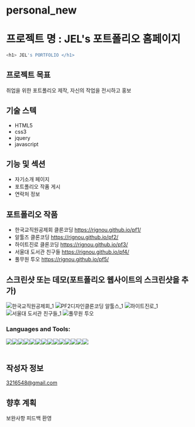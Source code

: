 # personal_new
# 프로젝트 명 : JEL's 포트폴리오 홈페이지 

``` bash
<h1> JEL's PORTFOLIO </h1> 
``` 

## 프로젝트 목표 
취업을 위한 포트폴리오 제작, 자신의 작업을 전시하고 홍보

## 기술 스텍
- HTML5
- css3
- jquery
- javascript

## 기능 및 섹션
- 자기소개 페이지
- 포트폴리오 작품 게시
- 연락처 정보

## 포트폴리오 작품
- 한국교직원공제회 클론코딩 https://rignou.github.io/pf1/
- 알툴즈 클론코딩 https://rignou.github.io/pf2/
- 하이트진로 클론코딩 https://rignou.github.io/pf3/
- 서울대 도서관 친구들 https://rignou.github.io/pf4/
- 풀무원 투오 https://rignou.github.io/pf5/

## 스크린샷 또는 데모(포트폴리오 웹사이트의 스크린샷을 추가)
![한국교직원공제회_1](https://github.com/user-attachments/assets/00251c70-9174-4d81-a14a-d80aa28c957d)
![PF2디자인클론코딩 알툴스_1](https://github.com/user-attachments/assets/b84c1591-33ec-4e6a-8da8-7250b0ad24b7)
![하이트진로_1](https://github.com/user-attachments/assets/1621759e-f83b-493b-a8a5-de2feaf3d00a)
![서울대 도서관 친구들_1](https://github.com/user-attachments/assets/86935c07-269d-4d21-863f-e6dca830a08a)
![풀무원 투오](https://github.com/user-attachments/assets/1ac4a9b2-02ea-4a46-842d-9d8194f64bc8)




<h3 align="left">Languages and Tools:</h3>
<p align="left" style="white-space: pre-line; display: flex;"> 
    <img src="https://img.shields.io/badge/Adobe Photoshop-31A8FF?style=flat-square&logo=Adobe Photoshop&logoColor=white"/>
    <img src="https://img.shields.io/badge/Adobe Illustrator-FF9A00?style=flat-square&logo=Adobe Illustrator&logoColor=white"/>
    <img src="https://img.shields.io/badge/Adobe InDesign-FF3366?style=flat-square&logo=Adobe InDesign&logoColor=white"/>
    <br>
    <img src="https://img.shields.io/badge/HTML5-E34F26?style=for-the-badge&logo=html5&logoColor=white" />
    <img src="https://img.shields.io/badge/CSS3-1572B6?style=for-the-badge&logo=css3&logoColor=white" /> 
    <img src="https://img.shields.io/badge/jQuery-0769AD?style=for-the-badge&logo=jquery&logoColor=white" />
    <img src="https://img.shields.io/badge/Sass-CC6699?style=flat-square&logo=Sass&logoColor=white"/>
    <br>
    <img src="https://img.shields.io/badge/Node.js-339933?style=flat-square&logo=Node.js&logoColor=white"/>
    <img src="https://img.shields.io/badge/Visual Studio Code-007ACC?style=flat-square&logo=Visual Studio Code&logoColor=white"/>
    <img src="https://img.shields.io/badge/Vue.js-4FC08D?style=flat-square&logo=Vue.js&logoColor=white"/>
    <br>
    <img src="https://img.shields.io/badge/Google_Cloud-4285F4?style=for-the-badge&logo=google-cloud&logoColor=white" />
    <img src="https://img.shields.io/badge/Microsoft_PowerPoint-B7472A?style=for-the-badge&logo=microsoft-powerpoint&logoColor=white" />
    <img src="https://img.shields.io/badge/Microsoft_Excel-217346?style=for-the-badge&logo=microsoft-excel&logoColor=white" />
    <img src="https://img.shields.io/badge/Microsoft_Word-2B579A?style=for-the-badge&logo=microsoft-word&logoColor=white" />
</p>

## 작성자 정보
3216548@gmail.com

## 향후 계획 
보완사항 피드백 환영
